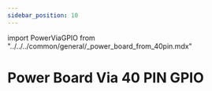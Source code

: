 ```yaml
---
sidebar_position: 10
---
```


import PowerViaGPIO from "../../../common/general/_power_board_from_40pin.mdx"

# Power Board Via 40 PIN GPIO

<PowerViaGPIO />